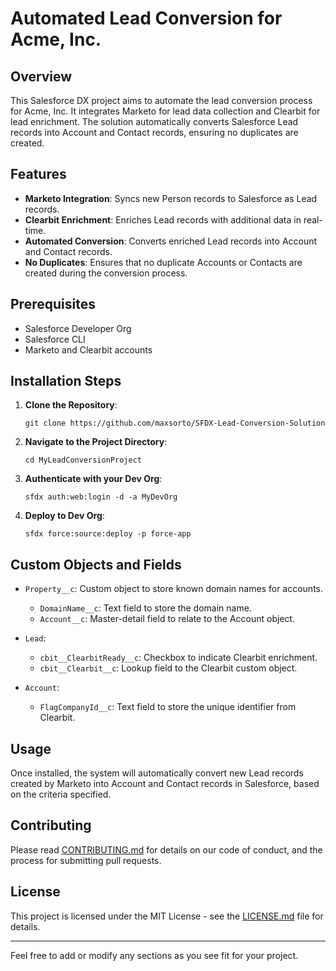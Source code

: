 # Automated Lead Conversion for Acme, Inc.

## Overview
This Salesforce DX project aims to automate the lead conversion process for Acme, Inc. It integrates Marketo for lead data collection and Clearbit for lead enrichment. The solution automatically converts Salesforce Lead records into Account and Contact records, ensuring no duplicates are created.

## Features

- **Marketo Integration**: Syncs new Person records to Salesforce as Lead records.
- **Clearbit Enrichment**: Enriches Lead records with additional data in real-time.
- **Automated Conversion**: Converts enriched Lead records into Account and Contact records.
- **No Duplicates**: Ensures that no duplicate Accounts or Contacts are created during the conversion process.

## Prerequisites

- Salesforce Developer Org
- Salesforce CLI
- Marketo and Clearbit accounts

## Installation Steps

1. **Clone the Repository**:  
   ```
   git clone https://github.com/maxsorto/SFDX-Lead-Conversion-Solution
   ```

2. **Navigate to the Project Directory**:  
   ```
   cd MyLeadConversionProject
   ```

3. **Authenticate with your Dev Org**:  
   ```
   sfdx auth:web:login -d -a MyDevOrg
   ```

4. **Deploy to Dev Org**:  
   ```
   sfdx force:source:deploy -p force-app
   ```

## Custom Objects and Fields

- `Property__c`: Custom object to store known domain names for accounts.
  - `DomainName__c`: Text field to store the domain name.
  - `Account__c`: Master-detail field to relate to the Account object.

- `Lead`:
  - `cbit__ClearbitReady__c`: Checkbox to indicate Clearbit enrichment.
  - `cbit__Clearbit__c`: Lookup field to the Clearbit custom object.

- `Account`:
  - `FlagCompanyId__c`: Text field to store the unique identifier from Clearbit.

## Usage

Once installed, the system will automatically convert new Lead records created by Marketo into Account and Contact records in Salesforce, based on the criteria specified.

## Contributing

Please read [CONTRIBUTING.md](CONTRIBUTING.md) for details on our code of conduct, and the process for submitting pull requests.

## License

This project is licensed under the MIT License - see the [LICENSE.md](LICENSE.md) file for details.

---

Feel free to add or modify any sections as you see fit for your project.
